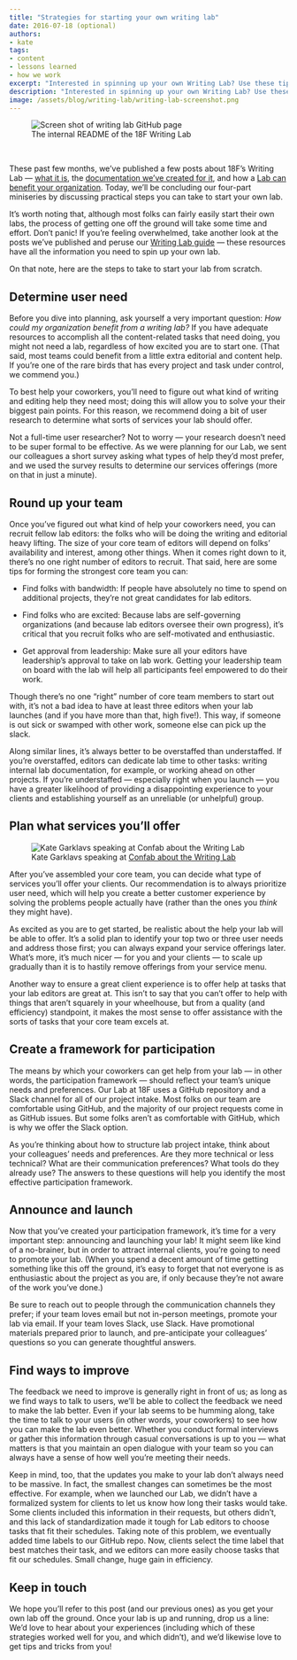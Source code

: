 ```yaml
---
title: "Strategies for starting your own writing lab"
date: 2016-07-18 (optional)
authors:
- kate
tags:
- content
- lessons learned
- how we work
excerpt: "Interested in spinning up your own Writing Lab? Use these tips as your starting point."
description: "Interested in spinning up your own Writing Lab? Use these tips as your starting point."
image: /assets/blog/writing-lab/writing-lab-screenshot.png
---
```


<figure>
	<img src="{{site.baseurl}}/assets/blog/writing-lab/writing-lab-screenshot.png" alt="Screen shot of writing lab GitHub page">
	<figcaption>The internal README of the 18F Writing Lab</figcaption>
</figure>
<br>

These past few months, we’ve published a few posts about 18F’s Writing Lab — [what it is](https://18f.gsa.gov/2016/01/22/18f-writing-lab/), the [documentation we’ve created for it](https://18f.gsa.gov/2016/04/28/a-guide-to-the-18f-writing-lab/), and how a [Lab can benefit your organization](https://18f.gsa.gov/2016/06/30/6-ways-a-writing-lab-will-help-your-organization/). Today, we’ll be concluding our four-part miniseries by discussing practical steps you can take to start your own lab.

It’s worth noting that, although most folks can fairly easily start their own labs, the process of getting one off the ground will take some time and effort. Don’t panic! If you’re feeling overwhelmed, take another look at the posts we’ve published and peruse our [Writing Lab guide](https://pages.18f.gov/writing-lab-guide/) — these resources have all the information you need to spin up your own lab.

On that note, here are the steps to take to start your lab from scratch.

## Determine user need

Before you dive into planning, ask yourself a very important question: *How could my organization benefit from a writing lab?* If you have adequate resources to accomplish all the content-related tasks that need doing, you might not need a lab, regardless of how excited you are to start one. (That said, most teams could benefit from a little extra editorial and content help. If you’re one of the rare birds that has every project and task under control, we commend you.)

To best help your coworkers, you’ll need to figure out what kind of writing and editing help they need most; doing this will allow you to solve your their biggest pain points. For this reason, we recommend doing a bit of user research to determine what sorts of services your lab should offer.

Not a full-time user researcher? Not to worry — your research doesn’t need to be super formal to be effective. As we were planning for our Lab, we sent our colleagues a short survey asking what types of help they’d most prefer, and we used the survey results to determine our services offerings (more on that in just a minute). 

## Round up your team

Once you’ve figured out what kind of help your coworkers need, you can recruit fellow lab editors: the folks who will be doing the writing and editorial heavy lifting. The size of your core team of editors will depend on folks’ availability and interest, among other things. When it comes right down to it, there’s no one right number of editors to recruit. That said, here are some tips for forming the strongest core team you can:

* Find folks with bandwidth: If people have absolutely no time to spend on additional projects, they’re not great candidates for lab editors.

* Find folks who are excited: Because labs are self-governing organizations (and because lab editors oversee their own progress), it’s critical that you recruit folks who are self-motivated and enthusiastic.

* Get approval from leadership: Make sure all your editors have leadership’s approval to take on lab work. Getting your leadership team on board with the lab will help all participants feel empowered to do their work.

Though there’s no one “right” number of core team members to start out with, it’s not a bad idea to have at least three editors when your lab launches (and if you have more than that, high five!). This way, if someone is out sick or swamped with other work, someone else can pick up the slack.

Along similar lines, it’s always better to be overstaffed than understaffed. If you’re overstaffed, editors can dedicate lab time to other tasks: writing internal lab documentation, for example, or working ahead on other projects. If you’re understaffed — especially right when you launch — you have a greater likelihood of providing a disappointing experience to your clients and establishing yourself as an unreliable (or unhelpful) group.

## Plan what services you’ll offer

<figure class="align-right">
	<img src="{{site.baseurl}}/assets/blog/writing-lab/kate-garklavs-confab.jpg" alt="Kate Garklavs speaking at Confab about the Writing Lab">
	<figcaption>Kate Garklavs speaking at <a href="https://youtu.be/FQVZJKR2Tk4?list=PLnoM8YHGYeM0ZvGiPQO6mHUHJxUEsmoZv">Confab about the Writing Lab</a></figcaption>
</figure>

After you’ve assembled your core team, you can decide what type of services you’ll offer your clients. Our recommendation is to always prioritize user need, which will help you create a better customer experience by solving the problems people actually have (rather than the ones you _think_ they might have). 

As excited as you are to get started, be realistic about the help your lab will be able to offer. It’s a solid plan to identify your top two or three user needs and address those first; you can always expand your service offerings later. What’s more, it’s much nicer — for you and your clients — to scale up gradually than it is to hastily remove offerings from your service menu.

Another way to ensure a great client experience is to offer help at tasks that your lab editors are great at. This isn’t to say that you can’t offer to help with things that aren’t squarely in your wheelhouse, but from a quality (and efficiency) standpoint, it makes the most sense to offer assistance with the sorts of tasks that your core team excels at.

## Create a framework for participation 

The means by which your coworkers can get help from your lab — in other words, the participation framework — should reflect your team’s unique needs and preferences. Our Lab at 18F uses a GitHub repository and a Slack channel for all of our project intake. Most folks on our team are comfortable using GitHub, and the majority of our project requests come in as GitHub issues. But some folks aren’t as comfortable with GitHub, which is why we offer the Slack option.

As you’re thinking about how to structure lab project intake, think about your colleagues’ needs and preferences. Are they more technical or less technical? What are their communication preferences? What tools do they already use? The answers to these questions will help you identify the most effective participation framework.

## Announce and launch

Now that you’ve created your participation framework, it’s time for a very important step: announcing and launching your lab! It might seem like kind of a no-brainer, but in order to attract internal clients, you’re going to need to promote your lab. (When you spend a decent amount of time getting something like this off the ground, it’s easy to forget that not everyone is as enthusiastic about the project as you are, if only because they’re not aware of the work you’ve done.)

Be sure to reach out to people through the communication channels they prefer; if your team loves email but not in-person meetings, promote your lab via email. If your team loves Slack, use Slack. Have promotional materials prepared prior to launch, and pre-anticipate your colleagues’ questions so you can generate thoughtful answers. 

## Find ways to improve

The feedback we need to improve is generally right in front of us; as long as we find ways to talk to users, we’ll be able to collect the feedback we need to make the lab better. Even if your lab seems to be humming along, take the time to talk to your users (in other words, your coworkers) to see how you can make the lab even better. Whether you conduct formal interviews or gather this information through casual conversations is up to you — what matters is that you maintain an open dialogue with your team so you can always have a sense of how well you’re meeting their needs.

Keep in mind, too, that the updates you make to your lab don’t always need to be massive. In fact, the smallest changes can sometimes be the most effective. For example, when we launched our Lab, we didn’t have a formalized system for clients to let us know how long their tasks would take. Some clients included this information in their requests, but others didn’t, and this lack of standardization made it tough for Lab editors to choose tasks that fit their schedules. Taking note of this problem, we eventually added time labels to our GitHub repo. Now, clients select the time label that best matches their task, and we editors can more easily choose tasks that fit our schedules. Small change, huge gain in efficiency.

## Keep in touch

We hope you’ll refer to this post (and our previous ones) as you get your own lab off the ground. Once your lab is up and running, drop us a line: We’d love to hear about your experiences (including which of these strategies worked well for you, and which didn’t), and we’d likewise love to get tips and tricks from you!
